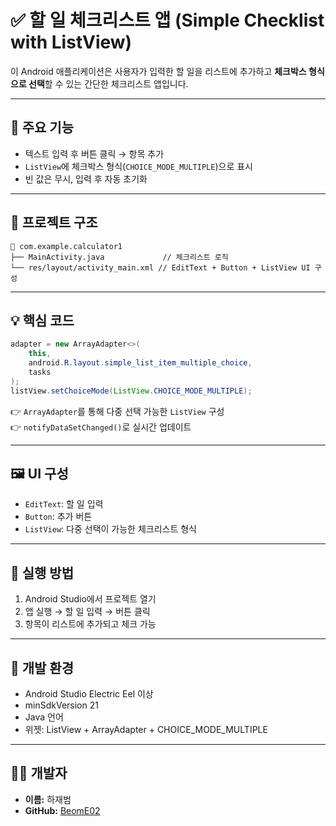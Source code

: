 # ✅ 할 일 체크리스트 앱 (Simple Checklist with ListView)

이 Android 애플리케이션은 사용자가 입력한 할 일을 리스트에 추가하고 **체크박스 형식으로 선택**할 수 있는 간단한 체크리스트 앱입니다.

---

## 🧩 주요 기능

- 텍스트 입력 후 버튼 클릭 → 항목 추가  
- `ListView`에 체크박스 형식(`CHOICE_MODE_MULTIPLE`)으로 표시  
- 빈 값은 무시, 입력 후 자동 초기화

---

## 📁 프로젝트 구조

```
📁 com.example.calculator1
├── MainActivity.java             // 체크리스트 로직
└── res/layout/activity_main.xml // EditText + Button + ListView UI 구성
```

---

## 💡 핵심 코드

```java
adapter = new ArrayAdapter<>(
    this,
    android.R.layout.simple_list_item_multiple_choice,
    tasks
);
listView.setChoiceMode(ListView.CHOICE_MODE_MULTIPLE);
```

👉 `ArrayAdapter`를 통해 다중 선택 가능한 `ListView` 구성  
👉 `notifyDataSetChanged()`로 실시간 업데이트

---

## 🖼️ UI 구성

- `EditText`: 할 일 입력  
- `Button`: 추가 버튼  
- `ListView`: 다중 선택이 가능한 체크리스트 형식

---

## 🚀 실행 방법

1. Android Studio에서 프로젝트 열기  
2. 앱 실행 → 할 일 입력 → 버튼 클릭  
3. 항목이 리스트에 추가되고 체크 가능

---

## 🔧 개발 환경

- Android Studio Electric Eel 이상  
- minSdkVersion 21  
- Java 언어  
- 위젯: ListView + ArrayAdapter + CHOICE_MODE_MULTIPLE

---

## 👨‍💻 개발자

- **이름:** 하재범  
- **GitHub:** [BeomE02](https://github.com/BeomE02)
